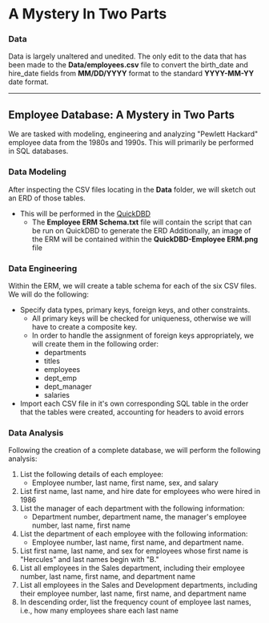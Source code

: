 #  A Mystery In Two Parts

### Data
Data is largely unaltered and unedited. The only edit to the data that has been made to the **Data/employees.csv** file to convert the birth_date and hire_date fields from **MM/DD/YYYY** format to the standard **YYYY-MM-YY** date format.

---

## Employee Database: A Mystery in Two Parts
We are tasked with modeling, engineering and analyzing "Pewlett Hackard" employee data from the 1980s and 1990s. This will primarily be performed in SQL databases.

### Data Modeling
After inspecting the CSV files locating in the **Data** folder, we will sketch out an ERD of those tables.
- This will be performed in the [QuickDBD](https://www.quickdatabasediagrams.com/)
    - The **Employee ERM Schema.txt** file will contain the script that can be run on QuickDBD to generate the ERD
Additionally, an image of the ERM will be contained within the **QuickDBD-Employee ERM.png** file

### Data Engineering
Within the ERM, we will create a table schema for each of the six CSV files. We will do the following:
- Specify data types, primary keys, foreign keys, and other constraints.
    - All primary keys will be checked for uniqueness, otherwise we will have to create a composite key.
    - In order to handle the assignment of foreign keys appropriately, we will create them in the following order:
        - departments
        - titles
        - employees
        - dept_emp
        - dept_manager
        - salaries
- Import each CSV file in it's own corresponding SQL table in the order that the tables were created, accounting for headers to avoid errors

### Data Analysis
Following the creation of a complete database, we will perform the following analysis:
1. List the following details of each employee:
    - Employee number, last name, first name, sex, and salary
2. List first name, last name, and hire date for employees who were hired in 1986
3. List the manager of each department with the following information:
    - Department number, department name, the manager's employee number, last name, first name
4. List the department of each employee with the following information:
    - Employee number, last name, first name, and department name.
5. List first name, last name, and sex for employees whose first name is "Hercules" and last names begin with "B."
6. List all employees in the Sales department, including their employee number, last name, first name, and department name
7. List all employees in the Sales and Development departments, including their employee number, last name, first name, and department name
8. In descending order, list the frequency count of employee last names, i.e., how many employees share each last name
